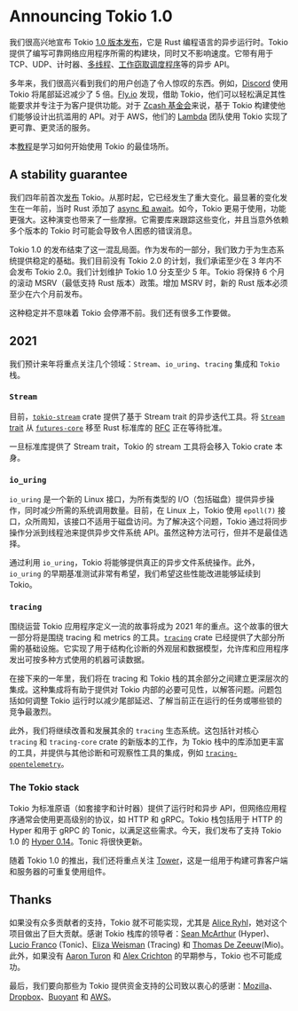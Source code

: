 # Announcing Tokio 1.0

我们很高兴地宣布 Tokio [1.0 版本发布](https://github.com/tokio-rs/tokio/releases/tag/tokio-1.0.0)，它是 Rust 编程语言的异步运行时。Tokio 提供了编写可靠网络应用程序所需的构建块，同时又不影响速度。它带有用于 TCP、UDP、计时器、[多线程](https://tokio.rs/blog/2019-10-scheduler)、[工作窃取调度程序](https://tokio.rs/blog/2019-10-scheduler)等的异步 API。

多年来，我们很高兴看到我们的用户创造了令人惊叹的东西。例如，[Discord](https://blog.discord.com/why-discord-is-switching-from-go-to-rust-a190bbca2b1f) 使用 Tokio 将尾部延迟减少了 5 倍。[Fly.io](https://fly.io/) 发现，借助 Tokio，他们可以轻松满足其性能要求并专注于为客户提供功能。对于 [Zcash 基金会](https://www.zfnd.org/blog/futures-batch-verification/)来说，基于 Tokio 构建使他们能够设计出抗滥用的 API。对于 AWS，他们的 [Lambda](https://aws.amazon.com/lambda/) 团队使用 Tokio 实现了更可靠、更灵活的服务。

本[教程](https://tokio.rs/tokio/tutorial)是学习如何开始使用 Tokio 的最佳场所。

## A stability guarantee

我们四年前首次[发布](https://medium.com/@carllerche/announcing-tokio-df6bb4ddb34) Tokio。从那时起，它已经发生了重大变化。最显著的变化发生在一年前，当时 Rust 添加了 [async 和 await](https://tokio.rs/blog/2019-11-tokio-0-2)。如今，Tokio 更易于使用，功能更强大。这种演变也带来了一些摩擦。它需要库来跟踪这些变化，并且当意外依赖多个版本的 Tokio 时可能会导致令人困惑的错误消息。

Tokio 1.0 的发布结束了这一混乱局面。作为发布的一部分，我们致力于为生态系统提供稳定的基础。我们目前没有 Tokio 2.0 的计划，我们承诺至少在 3 年内不会发布 Tokio 2.0。我们计划维护 Tokio 1.0 分支至少 5 年。Tokio 将保持 6 个月的滚动 MSRV（最低支持 Rust 版本）政策。增加 MSRV 时，新的 Rust 版本必须至少在六个月前发布。

这种稳定并不意味着 Tokio 会停滞不前。我们还有很多工作要做。

## 2021

我们预计来年将重点关注几个领域：`Stream`、`io_uring`、`tracing` 集成和 `Tokio` 栈。

### `Stream`

目前，[`tokio-stream`](https://docs.rs/tokio-stream) crate 提供了基于 Stream trait 的异步迭代工具。将 [`Stream` trait](https://docs.rs/futures-core/0.3/futures_core/stream/trait.Stream.html) 从 [`futures-core`](https://docs.rs/futures-core/) 移至 Rust 标准库的 [RFC](https://github.com/rust-lang/rfcs/pull/2996) 正在等待批准。

一旦标准库提供了 Stream trait，Tokio 的 stream 工具将会移入 Tokio crate 本身。

### `io_uring`

`io_uring` 是一个新的 Linux 接口，为所有类型的 I/O（包括磁盘）提供异步操作，同时减少所需的系统调用数量。目前，在 Linux 上，Tokio 使用 `epoll(7)` 接口，众所周知，该接口不适用于磁盘访问。为了解决这个问题，Tokio 通过将同步操作分派到线程池来提供异步文件系统 API。虽然这种方法可行，但并不是最佳选择。

通过利用 `io_uring`，Tokio 将能够提供真正的异步文件系统操作。此外，`io_uring` 的早期基准测试非常有希望，我们希望这些性能改进能够延续到 Tokio。

### `tracing`

围绕运营 Tokio 应用程序定义一流的故事将成为 2021 年的重点。这个故事的很大一部分将是围绕 tracing 和 metrics 的工具。[`tracing`](https://crates.io/crates/tracing) crate 已经提供了大部分所需的基础设施。它实现了用于结构化诊断的外观层和数据模型，允许库和应用程序发出可按多种方式使用的机器可读数据。

在接下来的一年里，我们将在 tracing 和 Tokio 栈的其余部分之间建立更深层次的集成。这种集成将有助于提供对 Tokio 内部的必要可见性，以解答问题。问题包括如何调整 Tokio 运行时以减少尾部延迟、了解当前正在运行的任务或哪些锁的竞争最激烈。

此外，我们将继续改善和发展其余的 `tracing` 生态系统。这包括针对核心 `tracing` 和 `tracing-core` crate 的新版本的工作，为 Tokio 栈中的库添加更丰富的工具，并提供与其他诊断和可观察性工具的集成，例如 [`tracing-opentelemetry`](https://crates.io/crates/tracing-opentelemetry)。

### The Tokio stack

Tokio 为标准原语（如套接字和计时器）提供了运行时和异步 API，但网络应用程序通常会使用更高级别的协议，如 HTTP 和 gRPC。Tokio 栈包括用于 HTTP 的 Hyper 和用于 gRPC 的 Tonic，以满足这些需求。今天，我们发布了支持 Tokio 1.0 的 [Hyper 0.14](https://seanmonstar.com/post/638320652536922112/hyper-v014)。Tonic 将很快更新。

随着 Tokio 1.0 的推出，我们还将重点关注 [Tower](https://crates.io/crates/tower)，这是一组用于构建可靠客户端和服务器的可重复使用组件。

## Thanks

如果没有众多贡献者的支持，Tokio 就不可能实现，尤其是 [Alice Ryhl](https://github.com/darksonn)，她对这个项目做出了巨大贡献。感谢 Tokio 栈库的领导者：[Sean McArthur](https://github.com/seanmonstar/) (Hyper)、[Lucio Franco](https://github.com/luciofranco) (Tonic)、[Eliza Weisman](https://github.com/hawkw) (Tracing) 和 [Thomas De Zeeuw](https://github.com/Thomasdezeeuw)(Mio)。此外，如果没有 [Aaron Turon](https://github.com/aturon) 和 [Alex Crichton](https://github.com/alexcrichton) 的早期参与，Tokio 也不可能成功。

最后，我们要向那些为 Tokio 提供资金支持的公司致以衷心的感谢：[Mozilla](https://mozilla.org/)、[Dropbox](https://dropbox.com/)、[Buoyant](https://buoyant.io/) 和 [AWS](https://aws.amazon.com/)。
